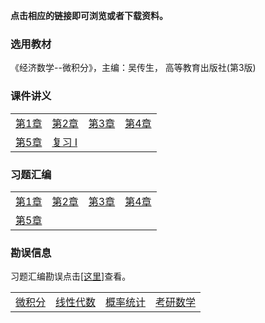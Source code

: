 **点击相应的链接即可浏览或者下载资料。**

### 选用教材

《经济数学--微积分》，主编：吴传生， 高等教育出版社(第3版)

### 课件讲义

|                                            |                                            |                                            |                                            |
| :----------------------------------------- | :----------------------------------------- | :----------------------------------------- | :----------------------------------------- |
| <a href='./docs/print_chap1.pdf'>第1章</a> | <a href='./docs/print_chap2.pdf'>第2章</a> | <a href='./docs/print_chap3.pdf'>第3章</a> | <a href='./docs/print_chap4.pdf'>第4章</a> |
| <a href='./docs/print_chap5.pdf'>第5章</a> | <a href='./docs/print_fx1'>复习 I</a>      |                                            |                                            |

### 习题汇编

|                                           |                                           |                                           |                                           |
| :---------------------------------------- | :---------------------------------------- | :---------------------------------------- | :---------------------------------------- |
| <a href='./docs/xsim_chap1.pdf'>第1章</a> | <a href='./docs/xsim_chap2.pdf'>第2章</a> | <a href='./docs/xsim_chap3.pdf'>第3章</a> | <a href='./docs/xsim_chap4.pdf'>第4章</a> |
| <a href='./docs/xsim_chap5.pdf'>第5章</a> |                                           |                                           |                                           |

### 勘误信息

习题汇编勘误点击<a href='./docs/err'>[这里]</a>查看。

|                                   |                                      |                                      |                                |
| :-------------------------------- | :----------------------------------- | :----------------------------------- | :----------------------------- |
| <a href='../wjf/index'>微积分</a> | <a href='../xxds/index'>线性代数</a> | <a href='../gltj/index'>概率统计</a> | <a href='../kysx'>考研数学</a> |

